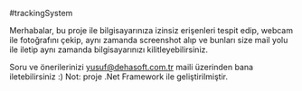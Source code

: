 #trackingSystem

Merhabalar, bu proje ile bilgisayarınıza izinsiz erişenleri tespit edip, webcam ile fotoğrafını çekip, aynı zamanda screenshot alıp ve bunları size mail yolu ile iletip aynı zamanda bilgisayarınızı kilitleyebilirsiniz.

Soru ve önerilerinizi yusuf@dehasoft.com.tr maili üzerinden bana iletebilirsiniz :)
Not: proje .Net Framework ile geliştirilmiştir.
